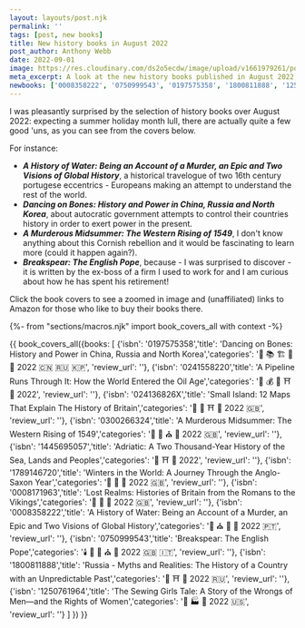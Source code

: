 ```yaml
---
layout: layouts/post.njk
permalink: ''
tags: [post, new books]
title: New history books in August 2022
post_author: Anthony Webb
date: 2022-09-01
image: https://res.cloudinary.com/ds2o5ecdw/image/upload/v1661979261/posts/August2022_newhistorybooks.jpg
meta_excerpt: A look at the new history books published in August 2022, a pretty good haul for the a summer holiday month
newbooks: ['0008358222', '0750999543', '0197575358', '1800811888', '1250761964', '0300266324']
---
```


I was pleasantly surprised by the selection of history books over August 2022: expecting a summer holiday month lull, there are actually quite a few good 'uns, as you can see from the covers below.

For instance:

- ___A History of Water: Being an Account of a Murder, an Epic and Two Visions of Global History___, a historical travelogue of two 16th century portugese eccentrics - Europeans making an attempt to understand the rest of the world.
- ___Dancing on Bones: History and Power in China, Russia and North Korea___, about autocratic government attempts to control their countries history in order to exert power in the present.
- ___A Murderous Midsummer: The Western Rising of 1549___, I don't know anything about this Cornish rebellion and it would be fascinating to learn more (could it happen again?). 
- ___Breakspear: The English Pope___, because - I was surprised to discover - it is written by the ex-boss of a firm I used to work for and I am curious about how he has spent his retirement!

Click the book covers to see a zoomed in image and (unaffiliated) links to Amazon for those who like to buy their books there.

{%- from "sections/macros.njk" import book_covers_all with context -%}

{{ book_covers_all({books: 
[
{'isbn': '0197575358','title': 'Dancing on Bones: History and Power in China, Russia and North Korea','categories': '👑 📚 🏗️ 🥐 🍜 2022 🇨🇳 🇷🇺 🇰🇵', 'review_url': ''},
{'isbn': '0241558220','title': 'A Pipeline Runs Through It: How the World Entered the Oil Age','categories': '👑 💰 🚽 ⛩️ 🍭 2022', 'review_url': ''},
{'isbn': '024136826X','title': 'Small Island: 12 Maps That Explain The History of Britain','categories': '👑 🚽 ⛩️ 🥐 2022 🇬🇧', 'review_url': ''},
{'isbn': '0300266324','title': 'A Murderous Midsummer: The Western Rising of 1549','categories': '👑 🚽 ⛪ 🥐 2022 🇬🇧', 'review_url': ''},
{'isbn': '1445695057','title': 'Adriatic: A Two Thousand-Year History of the Sea, Lands and Peoples','categories': '👑 ⛩️ 🥐 2022', 'review_url': ''},
{'isbn': '1789146720','title': 'Winters in the World: A Journey Through the Anglo-Saxon Year','categories': '🚽 🏰 🥐 2022 🇬🇧', 'review_url': ''},
{'isbn': '0008171963','title': 'Lost Realms: Histories of Britain from the Romans to the Vikings','categories': '👑 🏰 🥐 2022 🇬🇧', 'review_url': ''},
{'isbn': '0008358222','title': 'A History of Water: Being an Account of a Murder, an Epic and Two Visions of Global History','categories': '🚽 ⛪ 🥐 🍭 2022 🇵🇹', 'review_url': ''},
{'isbn': '0750999543','title': 'Breakspear: The English Pope','categories': '🕯️ 🚽 👑 ⛪ 🥐 2022 🇬🇧 🇮🇹', 'review_url': ''},
{'isbn': '1800811888','title': 'Russia - Myths and Realities: The History of a Country with an Unpredictable Past','categories': '👑 ⛩️ 🥐 2022 🇷🇺', 'review_url': ''},
{'isbn': '1250761964','title': 'The Sewing Girls Tale: A Story of the Wrongs of Men—and the Rights of Women','categories': '🚽 🏭 🍔 2022 🇺🇸', 'review_url': ''}
]
}) }}